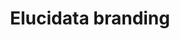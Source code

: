---
layout: post
title: "Elucidata branding"
description: "Identity design, branding and more"
image: "elucidata-branding/hero.png"
tags: [branding]

partials:
  
  - name    : section-image-full-width
    image   : elucidata-branding/hero.png
    alt     : full-width-image

  - name    : section-content
    columns :
        - column      : col-md-8 col-12
          heading     : About
          description : |
            Elucidata is a Biotech company which enables scientists to find drug target, during the early stage of a drug discovery process. It does so by bringing insights from experiments carried out by scientists at different labs, academic institutions, and pharmaceutical companies. Its product, Polly<sup>TM</sup> is one stop solutions for analyzing Metabolomic data. They are also planning to foray into other Omics data. Check out their website for more product updates.
          website     : http://www.elucidata.io
  
  - name    : section-content
    class   : bg_gray    
    nest    :
      parent              : 
        - column          : col-md-7 col-12
          child           : 
            - column      : col-md-8 col-12
              heading     : Goal
              description : 
                Create an easily recognizable identity which works on Digital and Physical media in all forms and shape.

            - column      : col-md-4 col-12
              description : 

        - column          : col-md-5 col-12
          child           : 
            - column      : col-md-6 col-6
              subheading  : My role
              description : 
                Art Direction <br> Graphic Design

            - column      : col-md-6 col-6
              subheading  : Team
              description : | 
                Designer <br> Founder <br> Co-founder <br> Design mentor

            - column      : col-md-6 col-6
              subheading  : Tools
              description : 
                Figma <br> Illustrator 

            - column      : col-md-6 col-6
              subheading  : Duration
              description : 
                2 Weeks

  - name    : section-content
    nest    :
      parent              :
        - column          : col-md-12
          child           : 
            - column      : col-md-3 col-12
              heading     : Challenges
              description : 
            - column      : col-md-9 col-12

        - column          : col-md-6 col-12
          child           : 
            - column      : col-md-6 col-6
              subheading  : Existence
              description : 
                Very few people knew about us.

            - column      : col-md-6 col-6
              subheading  : Work clarity
              description : 
                Very few people understood the kind of work we were doing.

            - column      : col-md-6 col-6
              subheading  : Trust
              description : 
                Potential hires and clients struggled to trust the company and our offerings.

            - column      : col-md-6 col-6
              subheading  : Naive
              description : 
                We looked like a naive company. Even though our offerings were used by big pharma companies. 
        - column          : col-md-6 col-6

  - name    : section-content
    class   : bg_gray
    nest    :
      parent          :
        - column      : col-md-6 col-12
          child       : 
            - column      : col-md-12
              heading     : Birth of Elucidata identity
              description :
                After trying a lot of ideas, we choose to go with the Benzene structure and made a dent into it to create “E” for the Elucidata. The benzene ring is a very known and easily recognizable compound to both the persona( potential hires and clients ). Benzene depicts the stability and its sharp edges in the figure depict the cutting edge technology that Elucidata works on. 

        - column          : col-md-6 col-12
          child           : 
            - column      : col-md-6 col-6
              image       : elucidata-branding/logo-1.jpg
              alt         : logo ideation image 1
            - column      : col-md-6 col-6
              image       : elucidata-branding/logo-2.jpg
              alt         : logo ideation image 2
            - column      : col-md-6 col-6
              image       : elucidata-branding/logo-3.jpg
              alt         : logo ideation image 3
            - column      : col-md-6 col-6
              image       : elucidata-branding/logo-4.jpg
              alt         : logo ideation image 4
  
  - name    : section-image-full-width
    class   : no-padding
    image   : elucidata-branding/logo-specimen.png
    alt     : logo detailed specifications 

  - name    : section-content
    columns :
        - column      : col-md-6 col-12
          heading     : Typography
          description : 
            I went through various typefaces on google fonts, as I wanted to pick a unique sans-serif typeface for UI of the product and Serif typeface for the content-heavy pages. Like Website, Blogs, Letterhead, Slides, etc. I choose Heebo and Merriweather. Heebo is an optically corrected typeface which is similar to Roboto. You will notice the difference only in use. It gave the product a unique personality and fulfilled all the need of any professional quality typeface. Merriweather, on the other hand, gelled perfectly with it and looked beautiful at all different sizes.

        - column      : col-md-12
          image       : elucidata-branding/type-exploration.png
          alt         : Elucidata typography
  - name    : section-content
    class   : bg_gray
    nest    :
      parent          :
        - column      : col-md-6 col-12

        - column      : col-md-6 col-12
          child       : 
            - column      : col-md-12 
              heading     : Brand colors
              description :
                During our discussion the stakeholders wanted the brand to speak for simplicity, seriousness, trust, cutting edge and freshness. To achieve this I looked at more than 100 Biotech companies on Angellist and observed that there were very few companies which were using shades of purple. As purple closely resembles most of the words above. After trying out different contrasts and shades of purple. We settled down with the below palette.

        - column          : col-md-12
          child           : 
            - column      : col-md-12
              image       : elucidata-branding/angellist-logos.png
              alt         : angellist logo color exploration
            
            - column      : col-md-12
              image       : elucidata-branding/elucidata-brand-colors.png
              alt         : elucidata brand colors
  
  - name    : section-image-full-width
    class   : no-padding
    image   : elucidata-branding/card.png
    alt     : elucidata card

  - name    : section-image-full-width
    class   : no-padding
    image   : elucidata-branding/collaterals.png
    alt     : Elucidata stationary

  - name    : section-image-full-width
    class   : no-padding
    image   : elucidata-branding/card-skewed.png
    alt     : Card skewed

  - name    : section-content
    class   : bg_gray
    nest    :
      parent          :
        - column      : col-md-6 col-12
          child       : 
            - column      : col-md-12
              heading     : How does it look on different platforms?
              description :
                Well, It perfectly gels on all the platforms.
        - column      : col-md-6

        - column          : col-md-12
          child           : 
            - column      : col-md-6 col-12
              image       : elucidata-branding/fb-post-1.png
              alt         : fb post 1
            - column      : col-md-6 col-12
              image       : elucidata-branding/fb-post-2.png
              alt         : fb post 2

  - name    : section-content
    class   : bg_black
    columns :
        - column      : col-md-12
          heading     : Learnings

        - column      : col-md-6 col-12
          subheading  : Inclusion
          description : This project helped me understand the value of inclusion from different stakeholders. As their feedback were helpful in finalizing the design. Once the logo was finalized. We showed it to everyone and asked for their feedback. Most of them liked it and wanted to know the rationale behind the choice of color, font, and shape, etc. This exercise sparked a dialog between the teams and we had some fresh suggestions. Out of which a few made to our final tweaks.

        - column      : col-md-6 col-12
          subheading  : Brand strategy
          description : I learned about brand strategy in the process of designing the logo. My mentor helped me see the bigger picture of the project, and helped me answer the questions like "How will the logo be used in a certain context?" We primarily focused on Print and Digital media. In Print we had to consider the design of product sheets, leaflets, scientific posters, visiting card and in Digital media we had website, product, social media, emailers, slides, and design system, etc.


  - name    : section-image-full-width
    class   : no-padding
    image   : elucidata-branding/job-poster.png
    alt     : job posting


---